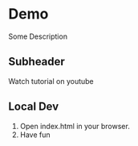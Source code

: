 # Demo

Some Description

## Subheader

Watch tutorial on youtube

## Local Dev

1. Open index.html in your browser.
2. Have fun
